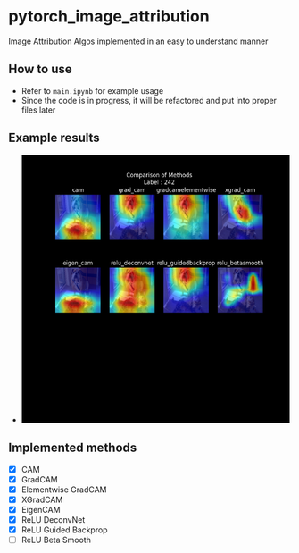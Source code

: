 # pytorch_image_attribution
Image Attribution Algos implemented in an easy to understand manner

## How to use
<!-- refer to main.ipynb now, will be refactored and put into proper files later -->
- Refer to `main.ipynb` for example usage
- Since the code is in progress, it will be refactored and put into proper files later

## Example results
- ![cam](./images/cat_dog_results.png)

## Implemented methods
- [x] CAM
- [x] GradCAM
- [x] Elementwise GradCAM
- [x] XGradCAM
- [x] EigenCAM
- [x] ReLU DeconvNet
- [x] ReLU Guided Backprop
- [ ] ReLU Beta Smooth
